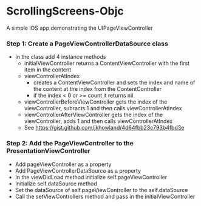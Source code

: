 # ScrollingScreens-Objc

A simple iOS app demonstrating the UIPageViewController

### Step 1: Create a PageViewControllerDataSource class
- In the class add 4 instance methods
  - initialViewController returns a ContentViewController with the first item in the content
  - viewControllerAtIndex
    - creates a ContentViewController and sets the index and name of the content at the index from the ContentController
    - if the index < 0 or >= count it returns nil
  - viewControllerBeforeViewController gets the index of the viewController, subracts 1 and then calls viewControllerAtIndex
  - viewControllerAfterViewController gets the index of the viewController, adds 1 and then calls viewControllerAtIndex
  - See https://gist.github.com/jkhowland/4d64fbb23c793b4fbd3e 
  
### Step 2: Add the PageViewController to the PresentationViewController
- Add pageViewController as a property
- Add PageViewControllerDataSource as a property
- In the viewDidLoad method initialize self.pageViewController
- Initialize self.dataSource method
- Set the dataSource of self.pageViewController to the self.dataSource
- Call the setViewControllers method and pass in the initialViewController
